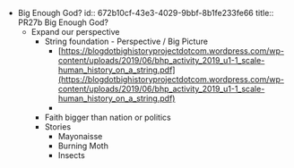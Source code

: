 - Big Enough God?
  id:: 672b10cf-43e3-4029-9bbf-8b1fe233fe66
  title:: PR27b Big Enough God?
	- Expand our perspective
		- String foundation - Perspective / Big Picture
			- [https://blogdotbighistoryprojectdotcom.wordpress.com/wp-content/uploads/2019/06/bhp_activity_2019_u1-1_scale-human_history_on_a_string.pdf](https://blogdotbighistoryprojectdotcom.wordpress.com/wp-content/uploads/2019/06/bhp_activity_2019_u1-1_scale-human_history_on_a_string.pdf)
			- 
		- Faith bigger than nation or politics
		- Stories
			- Mayonaisse
			- Burning Moth
			- Insects